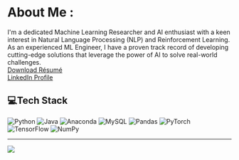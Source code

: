 # About Me :
I'm a dedicated Machine Learning Researcher and AI enthusiast with a keen interest in Natural Language Processing (NLP) and Reinforcement Learning. As an experienced ML Engineer, I have a proven track record of developing cutting-edge solutions that leverage the power of AI to solve real-world challenges. \
[Download Résumé](https://github.com/e-olang/e-olang/blob/main/Files/eolang_resume.pdf) <br>
[LinkedIn Profile](https://www.linkedin.com/in/eolang/)

## 💻Tech Stack
![Python](https://img.shields.io/badge/python-3670A0?style=plastic&logo=python&logoColor=ffdd54) ![Java](https://img.shields.io/badge/java-%23ED8B00.svg?style=plastic&logo=java&logoColor=white) ![Anaconda](https://img.shields.io/badge/Anaconda-%2344A833.svg?style=plastic&logo=anaconda&logoColor=white) ![MySQL](https://img.shields.io/badge/mysql-%2300f.svg?style=plastic&logo=mysql&logoColor=white) ![Pandas](https://img.shields.io/badge/pandas-%23150458.svg?style=plastic&logo=pandas&logoColor=white) ![PyTorch](https://img.shields.io/badge/PyTorch-%23EE4C2C.svg?style=plastic&logo=PyTorch&logoColor=white) ![TensorFlow](https://img.shields.io/badge/TensorFlow-%23FF6F00.svg?style=plastic&logo=TensorFlow&logoColor=white) ![NumPy](https://img.shields.io/badge/numpy-%23013243.svg?style=plastic&logo=numpy&logoColor=white)


---
[![](https://visitcount.itsvg.in/api?id=e-olang&icon=0&color=0)](https://visitcount.itsvg.in)

